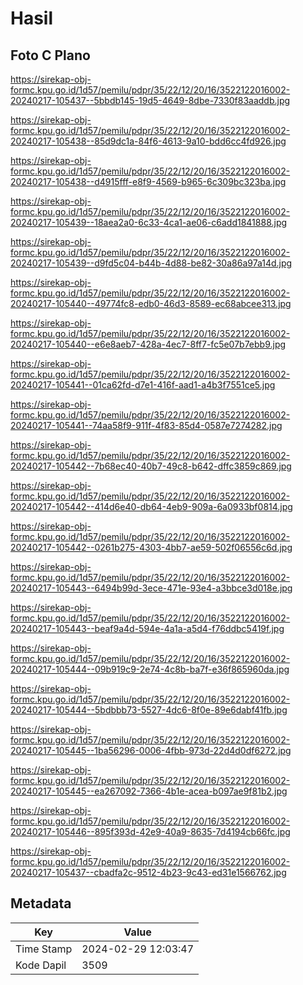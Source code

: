 # Hasil

## Foto C Plano

https://sirekap-obj-formc.kpu.go.id/1d57/pemilu/pdpr/35/22/12/20/16/3522122016002-20240217-105437--5bbdb145-19d5-4649-8dbe-7330f83aaddb.jpg

https://sirekap-obj-formc.kpu.go.id/1d57/pemilu/pdpr/35/22/12/20/16/3522122016002-20240217-105438--85d9dc1a-84f6-4613-9a10-bdd6cc4fd926.jpg

https://sirekap-obj-formc.kpu.go.id/1d57/pemilu/pdpr/35/22/12/20/16/3522122016002-20240217-105438--d4915fff-e8f9-4569-b965-6c309bc323ba.jpg

https://sirekap-obj-formc.kpu.go.id/1d57/pemilu/pdpr/35/22/12/20/16/3522122016002-20240217-105439--18aea2a0-6c33-4ca1-ae06-c6add1841888.jpg

https://sirekap-obj-formc.kpu.go.id/1d57/pemilu/pdpr/35/22/12/20/16/3522122016002-20240217-105439--d9fd5c04-b44b-4d88-be82-30a86a97a14d.jpg

https://sirekap-obj-formc.kpu.go.id/1d57/pemilu/pdpr/35/22/12/20/16/3522122016002-20240217-105440--49774fc8-edb0-46d3-8589-ec68abcee313.jpg

https://sirekap-obj-formc.kpu.go.id/1d57/pemilu/pdpr/35/22/12/20/16/3522122016002-20240217-105440--e6e8aeb7-428a-4ec7-8ff7-fc5e07b7ebb9.jpg

https://sirekap-obj-formc.kpu.go.id/1d57/pemilu/pdpr/35/22/12/20/16/3522122016002-20240217-105441--01ca62fd-d7e1-416f-aad1-a4b3f7551ce5.jpg

https://sirekap-obj-formc.kpu.go.id/1d57/pemilu/pdpr/35/22/12/20/16/3522122016002-20240217-105441--74aa58f9-911f-4f83-85d4-0587e7274282.jpg

https://sirekap-obj-formc.kpu.go.id/1d57/pemilu/pdpr/35/22/12/20/16/3522122016002-20240217-105442--7b68ec40-40b7-49c8-b642-dffc3859c869.jpg

https://sirekap-obj-formc.kpu.go.id/1d57/pemilu/pdpr/35/22/12/20/16/3522122016002-20240217-105442--414d6e40-db64-4eb9-909a-6a0933bf0814.jpg

https://sirekap-obj-formc.kpu.go.id/1d57/pemilu/pdpr/35/22/12/20/16/3522122016002-20240217-105442--0261b275-4303-4bb7-ae59-502f06556c6d.jpg

https://sirekap-obj-formc.kpu.go.id/1d57/pemilu/pdpr/35/22/12/20/16/3522122016002-20240217-105443--6494b99d-3ece-471e-93e4-a3bbce3d018e.jpg

https://sirekap-obj-formc.kpu.go.id/1d57/pemilu/pdpr/35/22/12/20/16/3522122016002-20240217-105443--beaf9a4d-594e-4a1a-a5d4-f76ddbc5419f.jpg

https://sirekap-obj-formc.kpu.go.id/1d57/pemilu/pdpr/35/22/12/20/16/3522122016002-20240217-105444--09b919c9-2e74-4c8b-ba7f-e36f865960da.jpg

https://sirekap-obj-formc.kpu.go.id/1d57/pemilu/pdpr/35/22/12/20/16/3522122016002-20240217-105444--5bdbbb73-5527-4dc6-8f0e-89e6dabf41fb.jpg

https://sirekap-obj-formc.kpu.go.id/1d57/pemilu/pdpr/35/22/12/20/16/3522122016002-20240217-105445--1ba56296-0006-4fbb-973d-22d4d0df6272.jpg

https://sirekap-obj-formc.kpu.go.id/1d57/pemilu/pdpr/35/22/12/20/16/3522122016002-20240217-105445--ea267092-7366-4b1e-acea-b097ae9f81b2.jpg

https://sirekap-obj-formc.kpu.go.id/1d57/pemilu/pdpr/35/22/12/20/16/3522122016002-20240217-105446--895f393d-42e9-40a9-8635-7d4194cb66fc.jpg

https://sirekap-obj-formc.kpu.go.id/1d57/pemilu/pdpr/35/22/12/20/16/3522122016002-20240217-105437--cbadfa2c-9512-4b23-9c43-ed31e1566762.jpg


## Metadata

| Key        | Value               |
| ---------- | ------------------- |
| Time Stamp | 2024-02-29 12:03:47 |
| Kode Dapil | 3509                |



